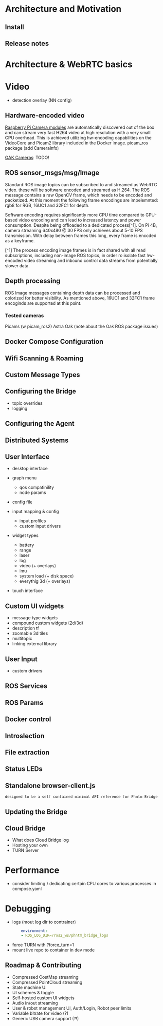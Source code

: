 # Architecture and Motivation

## Install

## Release notes

# Architecture & WebRTC basics

# Video
- detection overlay (NN config)

## Hardware-encoded video

[Raspberry Pi Camera modules](https://www.raspberrypi.com/products/#cameras-and-displays) are automatically discovered out of the box and can stream very fast H264 video at high resolution with a very small CPU overhead. This is achieved utilizing hw-encoding capabilities on the VideoCore and Picam2 library included in the Docker image.
picam_ros package (add CameraInfo)

[OAK Cameras](https://shop.luxonis.com/collections/oak-cameras-1): TODO!

## ROS sensor_msgs/msg/Image

Standard ROS image topics can be subscribed to and streamed as WebRTC video. these will be software encoded and streamed as H.264. The ROS message contains a raw OpenCV frame, which needs to be encoded and packetized. At this moment the following frame encodings are impelemnted: rgb8 for RGB, 16UC1 and 32FC1 for depth.

Software encoding requires significantly more CPU time compared to GPU-based video encoding and can lead to increased latency and power consumption. Despite being offloaded to a dedicated process[^1]. On Pi 4B, camera streaming 640x480 @ 30 FPS only achieves about 5-10 FPS transmission. With delay between frames this long, every frame is encoded as a keyframe.

[^1] The process encoding image frames is in fact shared with all read subscriptions, including non-image ROS topics, in order ro isolate fast hw-encoded video streaming and inbound control data streams from potentially slower data.

## Depth processing

ROS Image messages containing depth data can be processed and colorized for better visibility. As mentioned above, 16UC1 and 32FC1 frame encoginds are supported at this point.

### Tested cameras
Picams (w picam_ros2)
Astra
Oak (note about the Oak ROS package issues)

## Docker Compose Configuration

## Wifi Scanning & Roaming

## Custom Message Types

## Configuring the Bridge
- topic overrides
- logging

## Configuring the Agent

## Distributed Systems

## User Interface
- desktop interface 
- graph menu 
    - qos compatinility
    - node params
- config file
- input mapping & config
    - input profiles
    - custom input drivers
    
- widget types
    - battery
    - range
    - laser
    - log
    - video (+ overlays)
    - imu
    - system load (+ disk space)
    - everythig 3d (+ overlays)
- touch interface

## Custom UI widgets
- message type widgets
- compound custom widgets (2d/3d)
- description tf
- zoomable 3d tiles
- multitopic
- linking external library

## User Input
- custom drivers

## ROS Services

## ROS Params

## Docker control

## Introslection

## File extraction

## Status LEDs

## Standalone browser-client.js
    designed to be a self contained minimal API reference for Phntm Bridge

## Updating the Bridge

## Cloud Bridge
- What does Cloud Bridge log
- Hosting your own
- TURN Server

# Performance 
- consider limiting / dedicating certain CPU cores to various processes in compose.yaml

# Debugging
- logs (mout log dir to contrainer)
    ```yaml
        environment:
        - ROS_LOG_DIR=/ros2_ws/phntm_bridge_logs
    ```
- force TURN with ?force_turn=1
- mount live repo to container in dev mode

## Roadmap & Contributing
- Compressed CostMap streaming
- Compressed PointCloud streaming
- State machine UI
- UI schemes & toggle
- Self-hosted custom UI widgets
- Audio in/out streaming
- User & robot management UI, Auth/Login, Robot peer limits
- Variable bitrate for video (?)
- Generic USB camera support (?!)
